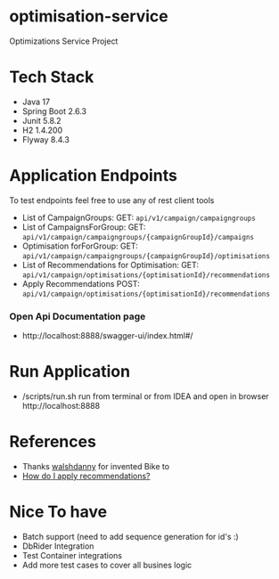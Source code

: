 # optimisation-service
Optimizations Service Project

# Tech Stack
* Java 17
* Spring Boot 2.6.3
* Junit 5.8.2
* H2 1.4.200
* Flyway 8.4.3

# Application Endpoints
To test endpoints feel free to use any of rest client tools

* List of CampaignGroups:                        GET:  `api/v1/campaign/campaigngroups`
* List of CampaignsForGroup:                     GET:  `api/v1/campaign/campaigngroups/{campaignGroupId}/campaigns`
* Optimisation forForGroup:                      GET:  `api/v1/campaign/campaigngroups/{campaignGroupId}/optimisations`
* List of Recommendations for Optimisation:      GET:  `api/v1/campaign/optimisations/{optimisationId}/recommendations`
* Apply Recommendations                          POST: `api/v1/campaign/optimisations/{optimisationId}/recommendations`

### Open Api Documentation page
* http://localhost:8888/swagger-ui/index.html#/

# Run Application
- /scripts/run.sh run from terminal or from IDEA and open in browser http://localhost:8888

# References
- Thanks [walshdanny](https://github.com/walshdanny700/campaign_optimisation) for invented Bike to 
- [How do I apply recommendations?](https://help.optily.app/en/articles/4550288-how-do-i-apply-recommendations)

# Nice To have
- Batch support (need to add sequence generation for id's :)
- DbRider Integration
- Test Container integrations
- Add more test cases to cover all busines logic
